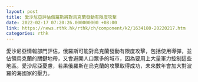 ```yaml
---
layout: post
title: 愛沙尼亞評估俄羅斯將對烏克蘭發動有限度攻擊
date: 2022-02-17 07:20:26.000000000 +08:00
link: https://news.rthk.hk/rthk/ch/component/k2/1634180-20220217.htm
categories: rthk
---
```


愛沙尼亞情報部門評估，俄羅斯可能對烏克蘭發動有限度攻擊，包括使用導彈，並佔領烏克蘭的關鍵地帶，又會避開人口眾多的城市，因為要用上大量軍力控制這些地區。愛沙尼亞憂慮，若果俄羅斯在烏克蘭的攻擊取得成功，未來數年會加大對波羅的海國家的壓力。
